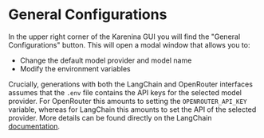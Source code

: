 # General Configurations

In the upper right corner of the Karenina GUI you will find the "General Configurations" button. This will open a modal window that allows you to:

- Change the default model provider and model name
- Modify the environment variables

Crucially, generations with both the LangChain and OpenRouter interfaces assumes that the `.env` file contains the API keys for the selected model provider. For OpenRouter this amounts to setting the `OPENROUTER_API_KEY` variable, whereas for LangChain this amounts to set the API of the selected provider. More details can be found directly on the LangChain [documentation](https://docs.langchain.com/langsmith/integrations#llm-providers).
